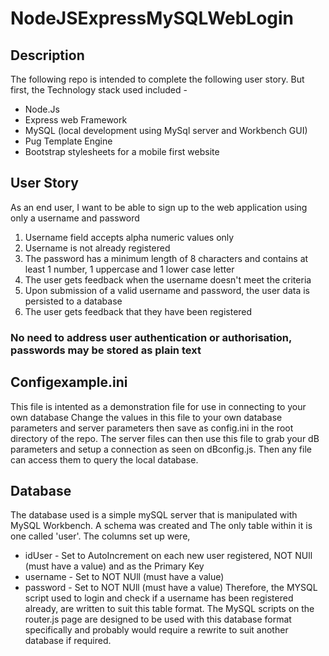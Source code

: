 # NodeJSExpressMySQLWebLogin
## Description
The following repo is intended to complete the following user story.
But first, the Technology stack used included -
*   Node.Js
*   Express web Framework
*   MySQL (local development using MySql server and Workbench GUI)
*   Pug Template Engine
*   Bootstrap stylesheets for a mobile first website

## User Story
As an end user, I want to be able to sign up to the web application using only a username and password
1. Username field accepts alpha numeric values only
2. Username is not already registered
3. The password has a minimum length of 8 characters and contains at least 1 number, 1 uppercase and 1 lower case letter
4. The user gets feedback when the username doesn't meet the criteria
5. Upon submission of a valid username and password, the user data is persisted to a database
6. The user gets feedback that they have been registered

### No need to address user authentication or authorisation, passwords may be stored as plain text

## Configexample.ini
This file is intented as a demonstration file for use in connecting to your own database
Change the values in this file to your own database parameters and server parameters
then save as config.ini in the root directory of the repo. The server files can then use this file
to grab your dB parameters and setup a connection as seen on dBconfig.js. Then any file can access them
to query the local database. 

## Database
The database used is a simple mySQL server that is manipulated with MySQL Workbench. A schema was created and The only table within it is one called 'user'.
The columns set up were,
*   idUser - Set to AutoIncrement on each new user registered, NOT NUll (must have a value) and as the Primary Key
*   username - Set to NOT NUll (must have a value)
*   password - Set to NOT NUll (must have a value)
Therefore, the MYSQL script used to login and check if a username has been registered already, are written to suit this table format.
The MySQL scripts on the router.js page are designed to be used with this database format specifically and probably would require a rewrite to suit another database if required.